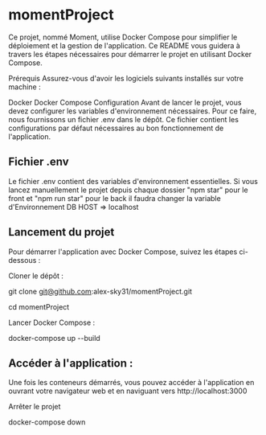# momentProject
Ce projet, nommé Moment, utilise Docker Compose pour simplifier le déploiement et la gestion de l'application. Ce README vous guidera à travers les étapes nécessaires pour démarrer le projet en utilisant Docker Compose.

Prérequis
Assurez-vous d'avoir les logiciels suivants installés sur votre machine :

Docker
Docker Compose
Configuration
Avant de lancer le projet, vous devez configurer les variables d'environnement nécessaires. Pour ce faire, nous fournissons un fichier .env dans le dépôt. Ce fichier contient les configurations par défaut nécessaires au bon fonctionnement de l'application.

## Fichier .env
Le fichier .env contient des variables d'environnement essentielles. 
Si vous lancez manuellement le projet depuis chaque dossier "npm star" pour le front et "npm run star" pour le back il faudra changer la variable d'Environnement DB HOST => localhost

## Lancement du projet
Pour démarrer l'application avec Docker Compose, suivez les étapes ci-dessous :

Cloner le dépôt :

git clone git@github.com:alex-sky31/momentProject.git

cd momentProject

Lancer Docker Compose :

docker-compose up --build

## Accéder à l'application :

Une fois les conteneurs démarrés, vous pouvez accéder à l'application en ouvrant votre navigateur web et en naviguant vers http://localhost:3000

Arrêter le projet

docker-compose down
